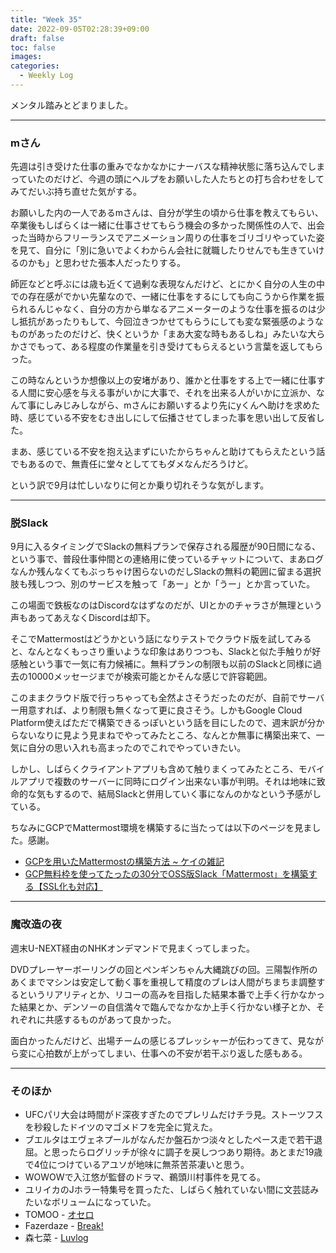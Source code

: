 ```yaml
---
title: "Week 35"
date: 2022-09-05T02:28:39+09:00
draft: false
toc: false
images:
categories:
  - Weekly Log
---
```


メンタル踏みとどまりました。

<!--more-->

---

### mさん

先週は引き受けた仕事の重みでなかなかにナーバスな精神状態に落ち込んでしまっていたのだけど、今週の頭にヘルプをお願いした人たちとの打ち合わせをしてみてだいぶ持ち直せた気がする。

お願いした内の一人であるmさんは、自分が学生の頃から仕事を教えてもらい、卒業後もしばらくは一緒に仕事させてもらう機会の多かった関係性の人で、出会った当時からフリーランスでアニメーション周りの仕事をゴリゴリやっていた姿を見て、自分に「別に急いでよくわからん会社に就職したりせんでも生きていけるのかも」と思わせた張本人だったりする。  

師匠などと呼ぶには歳も近くて過剰な表現なんだけど、とにかく自分の人生の中での存在感がでかい先輩なので、一緒に仕事をするにしても向こうから作業を振られるんじゃなく、自分の方から単なるアニメーターのような仕事を振るのは少し抵抗があったりもして、今回泣きつかせてもらうにしても変な緊張感のようなものがあったのだけど、快くというか「まあ大変な時もあるしね」みたいな大らかさでもって、ある程度の作業量を引き受けてもらえるという言葉を返してもらった。

この時なんというか想像以上の安堵があり、誰かと仕事をする上で一緒に仕事する人間に安心感を与える事がいかに大事で、それを出来る人がいかに立派か、なんて事にしみじみしながら、mさんにお願いするより先にyくんへ助けを求めた時、感じている不安をむき出しにして伝播させてしまった事を思い出して反省した。

まあ、感じている不安を抱え込まずにいたからちゃんと助けてもらえたという話でもあるので、無責任に堂々としててもダメなんだろうけど。

という訳で9月は忙しいなりに何とか乗り切れそうな気がします。

---

### 脱Slack

9月に入るタイミングでSlackの無料プランで保存される履歴が90日間になる、という事で、普段仕事仲間との連絡用に使っているチャットについて、まあログなんか残んなくてもぶっちゃけ困らないのだしSlackの無料の範囲に留まる選択肢も残しつつ、別のサービスを触って「あー」とか「うー」とか言っていた。

この場面で鉄板なのはDiscordなはずなのだが、UIとかのチャラさが無理という声もあってあえなくDiscordは却下。

そこでMattermostはどうかという話になりテストでクラウド版を試してみると、なんとなくもっさり重いような印象はありつつも、Slackと似た手触りが好感触という事で一気に有力候補に。無料プランの制限も以前のSlackと同様に過去の10000メッセージまでが検索可能とかそんな感じで許容範囲。

このままクラウド版で行っちゃっても全然よさそうだったのだが、自前でサーバー用意すれば、より制限も無くなって更に良さそう。しかもGoogle Cloud Platform使えばただで構築できるっぽいという話を目にしたので、週末訳が分からないなりに見よう見まねでやってみたところ、なんとか無事に構築出来て、一気に自分の思い入れも高まったのでこれでやっていきたい。

しかし、しばらくクライアントアプリも含めて触りまくってみたところ、モバイルアプリで複数のサーバーに同時にログイン出来ない事が判明。それは地味に致命的な気もするので、結局Slackと併用していく事になんのかなという予感がしている。

ちなみにGCPでMattermost環境を構築するに当たっては以下のページを見ました。感謝。

- [GCPを用いたMattermostの構築方法 ~ ケイの雑記](https://kkkei257.blogspot.com/2022/08/build-mattermost.html)
- [GCP無料枠を使ってたったの30分でOSS版Slack「Mattermost」を構築する【SSL化も対応】](https://www.karelie.net/mattermost-gce-ssl/)

---

### 魔改造の夜

週末U-NEXT経由のNHKオンデマンドで見まくってしまった。

DVDプレーヤーボーリングの回とペンギンちゃん大縄跳びの回。三陽製作所のあくまでマシンは安定して動く事を重視して精度のブレは人間がちまちま調整するというリアリティとか、リコーの高みを目指した結果本番で上手く行かなかった結果とか、デンソーの自信満々で臨んでなかなか上手く行かない様子とか、それぞれに共感するものがあって良かった。

面白かったんだけど、出場チームの感じるプレッシャーが伝わってきて、見ながら変に心拍数が上がってしまい、仕事への不安が若干ぶり返した感もある。

---

### そのほか

- UFCパリ大会は時間がド深夜すぎたのでプレリムだけチラ見。ストーツフスを秒殺したドイツのマゴメドフを完全に覚えた。
- ブエルタはエヴェネプールがなんだか盤石かつ淡々としたペース走で若干退屈。と思ったらログリッチが徐々に調子を戻しつつあり期待。あとまだ19歳で4位につけているアユソが地味に無茶苦茶凄いと思う。
- WOWOWで入江悠が監督のドラマ、鵜頭川村事件を見てる。
- ユリイカのJホラー特集号を買ったた、しばらく触れていない間に文芸誌みたいなボリュームになっていた。
- TOMOO - [オセロ](https://www.youtube.com/watch?v=seBsjCHoxOA)
- Fazerdaze - [Break!](https://www.youtube.com/watch?v=fKts5sczKEw)
- 森七菜 - [Luvlog](https://www.youtube.com/watch?v=GqyRy35Fh70)